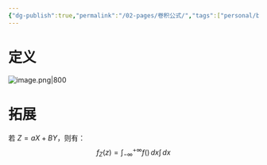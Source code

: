 ```yaml
---
{"dg-publish":true,"permalink":"/02-pages/卷积公式/","tags":["personal/blog","概率论","概念"]}
---
```


# 定义
![image.png|800](https://yelanyanyu-img-bed.oss-cn-hangzhou.aliyuncs.com/img/blog/2024/06/20240611153639.png)
# 拓展
若 $\displaystyle Z=aX+BY$，则有：
$$
f_{Z}(z)=\int_{-\infty}^{+\infty}  f()\, dx  \int  \, dx 
$$